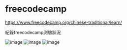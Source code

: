 # freecodecamp

https://www.freecodecamp.org/chinese-traditional/learn/

紀錄freecodecamp測驗狀況

![image](https://user-images.githubusercontent.com/98326769/193484982-42b6fec7-318d-42d1-8d49-82588c3094b8.png)
![image](https://user-images.githubusercontent.com/98326769/193484994-d8b28fb3-386f-43c8-9ef7-bfc51e1d50f5.png)
![image](https://user-images.githubusercontent.com/98326769/194484721-cb7d03ba-4949-434e-8671-a00801e1a5ea.png)
